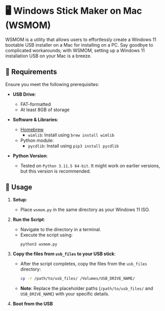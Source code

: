 # 🖥️ Windows Stick Maker on Mac (WSMOM)

WSMOM is a utility that allows users to effortlessly create a Windows 11 bootable USB installer on a Mac for installing on a PC. Say goodbye to complicated workarounds; with WSMOM, setting up a Windows 11 installation USB on your Mac is a breeze.

## 🔧 Requirements

Ensure you meet the following prerequisites:

- **USB Drive**: 
  - FAT-formatted
  - At least 8GB of storage
  
- **Software & Libraries**:
  - [Homebrew](https://brew.sh/)
    - `wimlib`: Install using `brew install wimlib`
  - Python module:
    - `pycdlib`: Install using `pip3 install pycdlib`
    
- **Python Version**: 
  - Tested on `Python 3.11.5 64-bit`. It might work on earlier versions, but this version is recommended.

## 🚀 Usage

1. **Setup**: 
   - Place `wsmom.py` in the same directory as your Windows 11 ISO.

2. **Run the Script**:
   - Navigate to the directory in a terminal.
   - Execute the script using:
     ```bash
     python3 wsmom.py
     ```

3. **Copy the files from `usb_files` to your USB stick**:
   - After the script completes, copy the files from the `usb_files` directory:
     ```bash
     cp -r /path/to/usb_files/ /Volumes/USB_DRIVE_NAME/
     ```
   - **Note**: Replace the placeholder paths (`/path/to/usb_files/` and `USB_DRIVE_NAME`) with your specific details.

4. **Boot from the USB**

